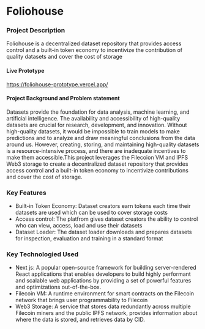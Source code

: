 # Foliohouse

### Project Description
Foliohouse is a decentralized dataset repository that provides access control and a built-in token economy to incentivize the contribution of quality datasets and cover the cost of storage

#### Live Prototype
https://foliohouse-prototype.vercel.app/

#### Project Background and Problem statement
Datasets provide the foundation for data analysis, machine learning, and artificial intelligence. The availability and accessibility of high-quality datasets are crucial for research, development, and innovation. Without high-quality datasets, it would be impossible to train models to make predictions and to analyze and draw meaningful conclusions from the data around us. However, creating, storing, and maintaining high-quality datasets is a resource-intensive process, and there are inadequate incentives to make them accessible.This project leverages the Filecoion VM and IPFS Web3 storage to create a decentralized dataset repository that provides access control and a built-in token economy to incentivize contributions and cover the cost of storage.

### Key Features
- Built-in Token Economy: Dataset creators earn tokens each time their datasets are used which can be used to cover storage costs
- Access control: The platfrom gives dataset creators the ability to control who can view, access, load and use their datasets
- Dataset Loader: The dataset loader downloads and prepares datasets for inspection, evaluation and training in a standard format


### Key Technologied Used
- Next js: 
A popular open-source framework for building server-rendered React applications that enables developers to build highly performant and scalable web applications by providing a set of powerful features and optimizations out-of-the-box.
- Filecoin VM: 
A runtime environment for smart contracts  on the Filecoin network that brings user programmability to Filecoin
- Web3 Storage: 
A service that stores data redundantly across multiple Filecoin miners and the public IPFS network, provides information about where the data is stored, and retrieves data by CID.





